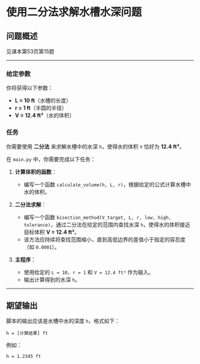 # 使用二分法求解水槽水深问题

## 问题概述

见课本第53页第15题

---

### 给定参数

你将获得以下参数：
- **L = 10 ft**（水槽的长度）
- **r = 1 ft**（半圆的半径）
- **V = 12.4 ft³**（水的体积）

### 任务

你需要使用 **二分法** 来求解水槽中的水深 `h`，使得水的体积 `V` 恰好为 **12.4 ft³**。


在 `main.py` 中，你需要完成以下任务：

1. **计算体积的函数**：
   - 编写一个函数 `calculate_volume(h, L, r)`，根据给定的公式计算水槽中水的体积。

2. **二分法求解**：
   - 编写一个函数 `bisection_method(V_target, L, r, low, high, tolerance)`，通过二分法在给定的范围内查找水深 `h`，使得水的体积接近目标体积 **V = 12.4 ft³**。
   - 该方法应持续将查找范围缩小，直到高低边界的差值小于指定的容忍度（如 `0.0001`）。

3. **主程序**：
   - 使用给定的 `L = 10`、`r = 1` 和 `V = 12.4 ft³` 作为输入。
   - 输出计算得到的水深 `h`。

---

## 期望输出

脚本的输出应该是水槽中水的深度 `h`，格式如下：
```
h = [计算结果] ft

```
例如：
```
h = 1.2345 ft

```
